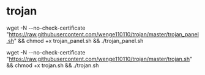 # trojan

wget -N --no-check-certificate "https://raw.githubusercontent.com/wenge110110/trojan/master/trojan_panel.sh" && chmod +x trojan_panel.sh && ./trojan_panel.sh

wget -N --no-check-certificate "https://raw.githubusercontent.com/wenge110110/trojan/master/trojan.sh" && chmod +x trojan.sh && ./trojan.sh
